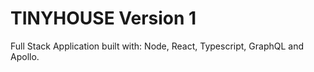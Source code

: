 # TINYHOUSE Version 1

Full Stack Application built with: Node, React, Typescript, GraphQL and Apollo.